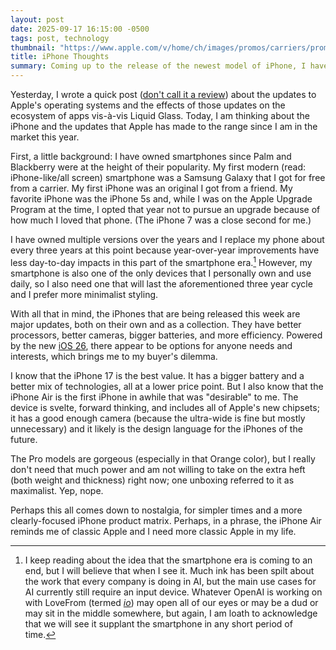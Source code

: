 ```yaml
---
layout: post
date: 2025-09-17 16:15:00 -0500
tags: post, technology
thumbnail: "https://www.apple.com/v/home/ch/images/promos/carriers/promo_carrier__e0izvxwqosgi_large_2x.jpg"
title: iPhone Thoughts
summary: Coming up to the release of the newest model of iPhone, I have thoughts about Apple's work and a real buyer's dilemma.
--- 
```


Yesterday, I wrote a quick post ([don't call it a review](https://engineeredeloquence.com/2025/09/apple-os-updates)) about the updates to Apple's operating systems and the effects of those updates on the ecosystem of apps vis-à-vis Liquid Glass. Today, I am thinking about the iPhone and the updates that Apple has made to the range since I am in the market this year.

First, a little background: I have owned smartphones since Palm and Blackberry were at the height of their popularity. My first modern (read: iPhone-like/all screen) smartphone was a Samsung Galaxy that I got for free from a carrier. My first iPhone was an original I got from a friend. My favorite iPhone was the iPhone 5s and, while I was on the Apple Upgrade Program at the time, I opted that year not to pursue an upgrade because of how much I loved that phone. (The iPhone 7 was a close second for me.)

I have owned multiple versions over the years and I replace my phone about every three years at this point because year-over-year improvements have less day-to-day impacts in this part of the smartphone era.[^1] However, my smartphone is also one of the only devices that I personally own and use daily, so I also need one that will last the aforementioned three year cycle and I prefer more minimalist styling.

With all that in mind, the iPhones that are being released this week are major updates, both on their own and as a collection. They have better processors, better cameras, bigger batteries, and more efficiency. Powered by the new [iOS 26](https://www.apple.com/os/ios/), there appear to be options for anyone needs and interests, which brings me to my buyer's dilemma.

I know that the iPhone 17 is the best value. It has a bigger battery and a better mix of technologies, all at a lower price point. But I also know that the iPhone Air is the first iPhone in awhile that was "desirable" to me. The device is svelte, forward thinking, and includes all of Apple's new chipsets; it has a good enough camera (because the ultra-wide is fine but mostly unnecessary) and it likely is the design language for the iPhones of the future.

The Pro models are gorgeous (especially in that Orange color), but I really don't need that much power and am not willing to take on the extra heft (both weight and thickness) right now; one unboxing referred to it as maximalist. Yep, nope.

Perhaps this all comes down to nostalgia, for simpler times and a more clearly-focused iPhone product matrix. Perhaps, in a phrase, the iPhone Air reminds me of classic Apple and I need more classic Apple in my life.

[^1]: I keep reading about the idea that the smartphone era is coming to an end, but I will believe that when I see it. Much ink has been spilt about the work that every company is doing in AI, but the main use cases for AI currently still require an input device. Whatever OpenAI is working on with LoveFrom (termed *[io](https://en.wikipedia.org/wiki/Io_(company))*) may open all of our eyes or may be a dud or may sit in the middle somewhere, but again, I am loath to acknowledge that we will see it supplant the smartphone in any short period of time.
